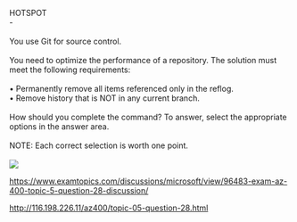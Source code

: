 HOTSPOT<br/> -<br/><br/>You use Git for source control.<br/><br/>You need to optimize the performance of a repository. The solution must meet the following requirements:<br/><br/>•	Permanently remove all items referenced only in the reflog.<br/>•	Remove history that is NOT in any current branch.<br/><br/>How should you complete the command? To answer, select the appropriate options in the answer area.<br/><br/>NOTE: Each correct selection is worth one point.<br/><br/><img src="https://img.examtopics.com/az-400/image20.png"/><p><a href="https://www.examtopics.com/discussions/microsoft/view/96483-exam-az-400-topic-5-question-28-discussion/">https://www.examtopics.com/discussions/microsoft/view/96483-exam-az-400-topic-5-question-28-discussion/</a></p><p><a href="http://116.198.226.11/az400/topic-05-question-28.html">http://116.198.226.11/az400/topic-05-question-28.html</a></p><script src="https://giscus.app/client.js"                    data-repo="azsamples/az204"                    data-repo-id="R_kgDOMRXzDQ"                    data-category="General"                    data-category-id="DIC_kwDOMRXzDc4Cgi27"                    data-mapping="pathname"                    data-strict="0"                    data-reactions-enabled="0"                    data-emit-metadata="0"                    data-input-position="bottom"                    data-theme="preferred_color_scheme"                    data-lang="en"                    crossorigin="anonymous"                    async>                    </script>